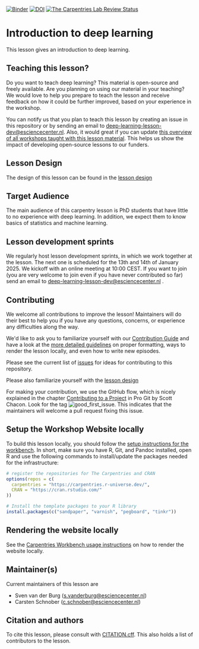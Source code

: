 [![Binder](https://mybinder.org/badge_logo.svg)](https://mybinder.org/v2/gh/carpentries-lab/deep-learning-intro/scaffolds)
[![DOI](https://zenodo.org/badge/163412836.svg)](https://zenodo.org/badge/latestdoi/163412836)
[![The Carpentries Lab Review Status](http://badges.carpentries-lab.org/25_status.svg)](https://github.com/carpentries-lab/reviews/issues/25)

# Introduction to deep learning
This lesson gives an introduction to deep learning.

## Teaching this lesson?
Do you want to teach deep learning? This material is open-source and freely available. 
Are you planning on using our material in your teaching? 
We would love to help you prepare to teach the lesson and receive feedback on how it could be further improved, based on your experience in the workshop.

You can notify us that you plan to teach this lesson by creating an issue in this repository or by sending an email to deep-learning-lesson-dev@esciencecenter.nl. Also, it would great if you can update [this overview of all workshops taught with this lesson material](workshops.md). This helps us show the impact of developing open-source lessons to our funders.

## Lesson Design
The design of this lesson can be found in the [lesson design](https://carpentries-lab.github.io/deep-learning-intro/design.html)

## Target Audience
The main audience of this carpentry lesson is PhD students that have little to no experience with
deep learning. In addition, we expect them to know basics of statistics and machine learning.

## Lesson development sprints
We regularly host lesson development sprints, in which we work together at the lesson.
The next one is scheduled for the 13th and 14th of January 2025. We kickoff with an online meeting at 10:00 CEST.
If you want to join (you are very welcome to join even if you have never contributed so far) send an email to deep-learning-lesson-dev@esciencecenter.nl .

## Contributing

We welcome all contributions to improve the lesson! Maintainers will do their best to help you
if you have any questions, concerns, or experience any difficulties along the way.

We'd like to ask you to familiarize yourself with our [Contribution Guide](CONTRIBUTING.md) and
have a look at the [more detailed guidelines][lesson-example] on proper formatting, ways to
render the lesson locally, and even how to write new episodes.

Please see the current list of
[issues](https://github.com/carpentries-lab/deep-learning-intro/issues)
for ideas for contributing to this repository.

Please also familiarize yourself with the [lesson design](https://carpentries-lab.github.io/deep-learning-intro/design.html)

For making your contribution, we use the GitHub flow, which is nicely explained in the
chapter [Contributing to a Project](http://git-scm.com/book/en/v2/GitHub-Contributing-to-a-Project)
in Pro Git by Scott Chacon.
Look for the tag ![good_first_issue](https://img.shields.io/badge/-good%20first%20issue-gold.svg).
This indicates that the maintainers will welcome a pull request fixing this issue.

## Setup the Workshop Website locally

To build this lesson locally, you should follow the [setup instructions for the
workbench](https://carpentries.github.io/sandpaper-docs/#overview). In short,
make sure you have R, Git, and Pandoc installed, open R and use the following
commands to install/update the packages needed for the infrastructure:

```r
# register the repositories for The Carpentries and CRAN
options(repos = c(
  carpentries = "https://carpentries.r-universe.dev/",
  CRAN = "https://cran.rstudio.com/"
))

# Install the template packages to your R library
install.packages(c("sandpaper", "varnish", "pegboard", "tinkr"))
```

## Rendering the website locally

See the [Carpentries Workbench usage instructions](https://carpentries.github.io/workbench/#usage) on how to render the website locally.

## Maintainer(s)

Current maintainers of this lesson are
* Sven van der Burg (s.vanderburg@esciencecenter.nl)
* Carsten Schnober (c.schnober@esciencecenter.nl)

## Citation and authors

To cite this lesson, please consult with [CITATION.cff](CITATION.cff).
This also holds a list of contributors to the lesson.

[cdh]: https://cdh.carpentries.org
[community-lessons]: https://carpentries.org/community-lessons
[lesson-example]: https://carpentries.github.io/lesson-example
